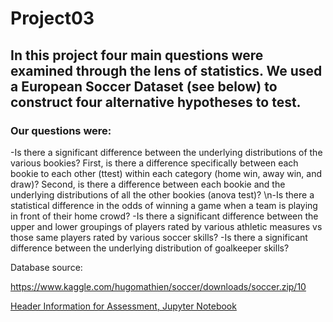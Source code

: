 # Project03
## In this project four main questions were examined through the lens of statistics. We used a European Soccer Dataset (see below) to construct four alternative hypotheses to test. 

### Our questions were:
-Is there a significant difference between the underlying distributions of the various bookies? First, is there a difference specifically between each bookie to each other (ttest) within each category (home win, away win, and draw)? Second, is there a difference between each bookie and the underlying distributions of all the other bookies (anova test)?
\n-Is there a statistical difference in the odds of winning a game when a team is playing in front of their home crowd?
-Is there a significant difference between the upper and lower groupings of players rated by various athletic measures vs those same players rated by various soccer skills?
-Is there a significant difference between the underlying distribution of goalkeeper skills?


Database source:

https://www.kaggle.com/hugomathien/soccer/downloads/soccer.zip/10

[Header Information for Assessment, Jupyter Notebook](00FinalProjectSubmission.ipynb)
